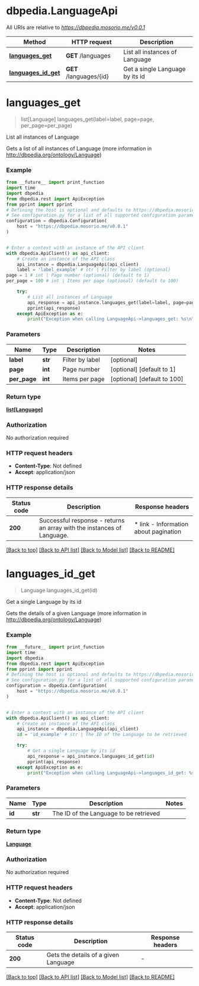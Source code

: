 # dbpedia.LanguageApi

All URIs are relative to *https://dbpedia.mosorio.me/v0.0.1*

Method | HTTP request | Description
------------- | ------------- | -------------
[**languages_get**](LanguageApi.md#languages_get) | **GET** /languages | List all instances of Language
[**languages_id_get**](LanguageApi.md#languages_id_get) | **GET** /languages/{id} | Get a single Language by its id


# **languages_get**
> list[Language] languages_get(label=label, page=page, per_page=per_page)

List all instances of Language

Gets a list of all instances of Language (more information in http://dbpedia.org/ontology/Language)

### Example

```python
from __future__ import print_function
import time
import dbpedia
from dbpedia.rest import ApiException
from pprint import pprint
# Defining the host is optional and defaults to https://dbpedia.mosorio.me/v0.0.1
# See configuration.py for a list of all supported configuration parameters.
configuration = dbpedia.Configuration(
    host = "https://dbpedia.mosorio.me/v0.0.1"
)


# Enter a context with an instance of the API client
with dbpedia.ApiClient() as api_client:
    # Create an instance of the API class
    api_instance = dbpedia.LanguageApi(api_client)
    label = 'label_example' # str | Filter by label (optional)
page = 1 # int | Page number (optional) (default to 1)
per_page = 100 # int | Items per page (optional) (default to 100)

    try:
        # List all instances of Language
        api_response = api_instance.languages_get(label=label, page=page, per_page=per_page)
        pprint(api_response)
    except ApiException as e:
        print("Exception when calling LanguageApi->languages_get: %s\n" % e)
```

### Parameters

Name | Type | Description  | Notes
------------- | ------------- | ------------- | -------------
 **label** | **str**| Filter by label | [optional] 
 **page** | **int**| Page number | [optional] [default to 1]
 **per_page** | **int**| Items per page | [optional] [default to 100]

### Return type

[**list[Language]**](Language.md)

### Authorization

No authorization required

### HTTP request headers

 - **Content-Type**: Not defined
 - **Accept**: application/json

### HTTP response details
| Status code | Description | Response headers |
|-------------|-------------|------------------|
**200** | Successful response - returns an array with the instances of Language. |  * link - Information about pagination <br>  |

[[Back to top]](#) [[Back to API list]](../README.md#documentation-for-api-endpoints) [[Back to Model list]](../README.md#documentation-for-models) [[Back to README]](../README.md)

# **languages_id_get**
> Language languages_id_get(id)

Get a single Language by its id

Gets the details of a given Language (more information in http://dbpedia.org/ontology/Language)

### Example

```python
from __future__ import print_function
import time
import dbpedia
from dbpedia.rest import ApiException
from pprint import pprint
# Defining the host is optional and defaults to https://dbpedia.mosorio.me/v0.0.1
# See configuration.py for a list of all supported configuration parameters.
configuration = dbpedia.Configuration(
    host = "https://dbpedia.mosorio.me/v0.0.1"
)


# Enter a context with an instance of the API client
with dbpedia.ApiClient() as api_client:
    # Create an instance of the API class
    api_instance = dbpedia.LanguageApi(api_client)
    id = 'id_example' # str | The ID of the Language to be retrieved

    try:
        # Get a single Language by its id
        api_response = api_instance.languages_id_get(id)
        pprint(api_response)
    except ApiException as e:
        print("Exception when calling LanguageApi->languages_id_get: %s\n" % e)
```

### Parameters

Name | Type | Description  | Notes
------------- | ------------- | ------------- | -------------
 **id** | **str**| The ID of the Language to be retrieved | 

### Return type

[**Language**](Language.md)

### Authorization

No authorization required

### HTTP request headers

 - **Content-Type**: Not defined
 - **Accept**: application/json

### HTTP response details
| Status code | Description | Response headers |
|-------------|-------------|------------------|
**200** | Gets the details of a given Language |  -  |

[[Back to top]](#) [[Back to API list]](../README.md#documentation-for-api-endpoints) [[Back to Model list]](../README.md#documentation-for-models) [[Back to README]](../README.md)

